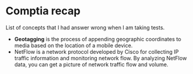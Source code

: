 # Comptia recap

List of concepts that I had answer wrong when I am taking tests.

* **Geotagging** is the process of appending geographic coordinates to media based on the location of a mobile device.
* NetFlow is a network protocol developed by Cisco for collecting IP traffic information and monitoring network flow. By analyzing NetFlow data, you can get a picture of network traffic flow and volume.
